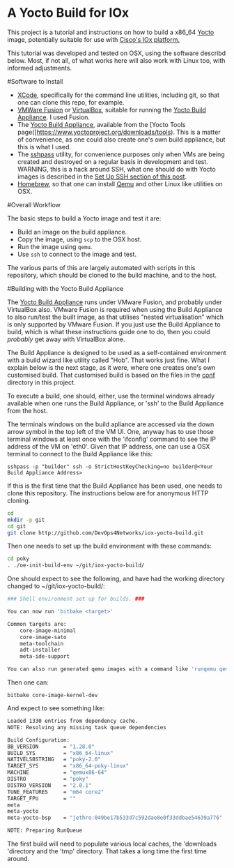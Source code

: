 # A Yocto Build for IOx

This project is a tutorial and instructions on how to build a x86_64 [Yocto](http://www.yoctoproject.org) image, potentially suitable for use with [Cisco's IOx platform.](https://communities.cisco.com/community/developer/iox)

This tutorial was developed and tested on OSX, using the software describd below. Most, if not all, of what works here will also work with Linux too, with informed adjustments.

#Software to Install

 - [XCode](https://developer.apple.com/xcode/), specifically for the command line utilities, including git, so that one can clone this repo, for example.
 - [VMWare Fusion](http://store.vmware.com/store/vmwde/en_IE/pd/productID.323416600) or [VirtualBox](https://www.virtualbox.org), suitable for running the [Yocto Build Appliance](https://www.yoctoproject.org/downloads/tools/jethro20/build-appliance-jethro-20). I used Fusion.
 - The [Yocto Build Appliance](https://www.yoctoproject.org/downloads/tools/jethro20/build-appliance-jethro-20), available from the [Yocto Tools page(]https://www.yoctoproject.org/downloads/tools). This is a matter of convenience, as one could also create one's own build appliance, but this is what I used.
 - The [sshpass](http://sourceforge.net/projects/sshpass/) utility, for convenience purposes only when VMs are being created and destroyed on a regular basis in development and test. WARNING, this is a hack around SSH, what one should do with Yocto images is described in the [Set Up SSH section of this post](https://maniacbug.wordpress.com/2012/08/03/yocto/).
 - [Homebrew](http://brew.sh), so that one can install [Qemu](http://wiki.qemu.org/Main_Page) and other Linux like utilities on OSX.

#Overall Workflow

The basic steps to build a Yocto image and test it are:

 - Build an image on the build appliance.
 - Copy the image, using `scp` to the OSX host.
 - Run the image using `qemu`.
 - Use `ssh` to connect to the image and test.
 
The various parts of this are largely automated with scripts in this repository, which should be cloned to the build machine, and to the host.

#Building with the Yocto Build Appliance

The [Yocto Build Appliance](https://www.yoctoproject.org/downloads/tools/jethro20/build-appliance-jethro-20) runs under VMware Fusion, and probably under VirtualBox also. VMware Fusion is required when using the Build Appliance to also run/test the built image, as that utilises "nested virtualisation" which is only supported by VMware Fusion. If you just use the Build Appliance to build, which is what these instructions guide one to do, then you could *probably* get away with VirtualBox alone.

The Build Appliance is designed to be used as a self-contained environment with a build wizard like utility called "Hob". That works just fine. What I explain below is the next stage, as it were, where one creates one's own customised build. That customised build is based on the files in the [conf](conf) directory in this project.

To execute a build, one should, either, use the terminal windows already available when one runs the Build Appliance, or 'ssh' to the Build Appliance from the host.

The terminals windows on the build apliance are accessed via the down arrow symbol in the top left of the VM UI. One, anyway has to use those terminal windows at least once with the 'ifconfig' command to see the IP address of the VM on 'eth0'. Given that IP address, one can use a OSX terminal to connect to the Build Appliance like this:

`sshpass -p "builder" ssh -o StrictHostKeyChecking=no builder@<Your Build Appliance Address>`

If this is the first time that the Build Appliance has been used, one needs to clone this repository. The instructions below are for anonymous HTTP cloning.

```bash
cd
mkdir -p git
cd git
git clone http://github.com/DevOps4Networks/iox-yocto-build.git
```

Then one needs to set up the build environment with these commands:

```bash
cd poky
. ./oe-init-build-env ~/git/iox-yocto-build/
```

One should expect to see the following, and have had the working directory changed to ~/git/iox-yocto-build/:

```bash
### Shell environment set up for builds. ###

You can now run 'bitbake <target>'

Common targets are:
    core-image-minimal
    core-image-sato
    meta-toolchain
    adt-installer
    meta-ide-support

You can also run generated qemu images with a command like 'runqemu qemux86'
```

Then one can:

`bitbake core-image-kernel-dev`

And expect to see something like:

```bash
Loaded 1330 entries from dependency cache.
NOTE: Resolving any missing task queue dependencies

Build Configuration:
BB_VERSION        = "1.28.0"
BUILD_SYS         = "x86_64-linux"
NATIVELSBSTRING   = "poky-2.0"
TARGET_SYS        = "x86_64-poky-linux"
MACHINE           = "qemux86-64"
DISTRO            = "poky"
DISTRO_VERSION    = "2.0.1"
TUNE_FEATURES     = "m64 core2"
TARGET_FPU        = ""
meta              
meta-yocto        
meta-yocto-bsp    = "jethro:049be17b533d7c592dae8e0f33ddbae54639a776"

NOTE: Preparing RunQueue
```

The first build will need to populate various local caches, the 'downloads 'directory and the 'tmp' directory. That takes a long time the first time around.
